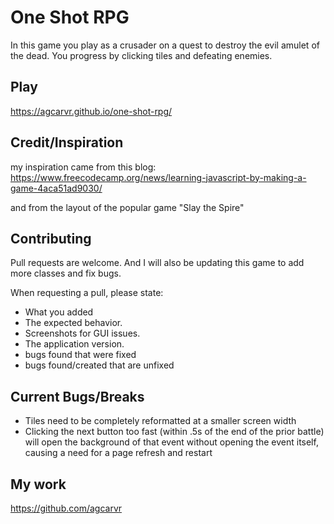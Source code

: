 # One Shot RPG

In this game you play as a crusader on a quest to destroy the evil amulet of the dead. You progress by clicking tiles and defeating enemies.

## Play

https://agcarvr.github.io/one-shot-rpg/

## Credit/Inspiration
my inspiration came from this blog: https://www.freecodecamp.org/news/learning-javascript-by-making-a-game-4aca51ad9030/

and from the layout of the popular game "Slay the Spire"

## Contributing
Pull requests are welcome. And I will also be updating this game to add more classes and fix bugs.

When requesting a pull, please state:
* What you added
* The expected behavior.
* Screenshots for GUI issues.
* The application version.
* bugs found that were fixed
* bugs found/created that are unfixed

## Current Bugs/Breaks
* Tiles need to be completely reformatted at a smaller screen width
* Clicking the next button too fast (within .5s of the end of the prior battle) will open the background of that event without opening the event itself, causing a need for a page refresh and restart

## My work
https://github.com/agcarvr
